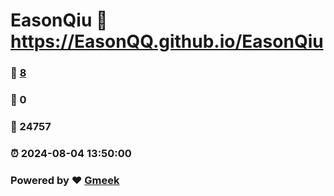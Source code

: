 # EasonQiu :link: https://EasonQQ.github.io/EasonQiu 
### :page_facing_up: [8](https://EasonQQ.github.io/EasonQiu/tag.html) 
### :speech_balloon: 0 
### :hibiscus: 24757 
### :alarm_clock: 2024-08-04 13:50:00 
### Powered by :heart: [Gmeek](https://github.com/Meekdai/Gmeek)

